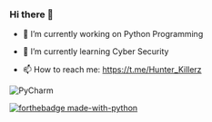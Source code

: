 ### Hi there 👋

<!--
**hunterz-killer/hunterz-killer** is a ✨ _special_ ✨ repository because its `README.md` (this file) appears on your GitHub profile.

Here are some ideas to get you started:
-->
- 🔭 I’m currently working on Python Programming
- 🌱 I’m currently learning Cyber Security

- 📫 How to reach me: https://t.me/Hunter_Killerz

![PyCharm](https://img.shields.io/badge/pycharm-143?style=for-the-badge&logo=pycharm&logoColor=black&color=black&labelColor=green)


[![forthebadge made-with-python](http://ForTheBadge.com/images/badges/made-with-python.svg)](https://www.python.org/)
